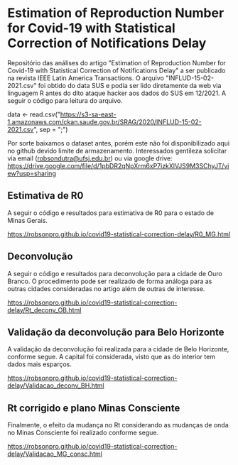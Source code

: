 # Estimation of Reproduction Number for Covid-19 with Statistical Correction of Notifications Delay
Repositório das análises do artigo "Estimation of Reproduction Number for Covid-19 with Statistical Correction of Notifications Delay" a ser publicado na revista IEEE Latin America Transactions.
O arquivo "INFLUD-15-02-2021.csv" foi obtido do data SUS e podia ser lido diretamente da web via linguagem R antes do dito ataque hacker aos dados do SUS em 12/2021. A seguir o código para leitura do arquivo.

data <- read.csv("https://s3-sa-east-1.amazonaws.com/ckan.saude.gov.br/SRAG/2020/INFLUD-15-02-2021.csv", sep = ";")

Por sorte baixamos o dataset antes, porém este não foi disponibilizado aqui no github devido limite de armazenamento. Interessados gentileza solicitar via email (robsondutra@ufsj.edu.br) ou via google drive: https://drive.google.com/file/d/1pbDR2qNpXrm6xP7izkXlVJS9M3SChyJT/view?usp=sharing

## Estimativa de R0

A seguir o código e resultados para estimativa de R0 para o estado de Minas Gerais.

https://robsonpro.github.io/covid19-statistical-correction-delay/R0_MG.html

## Deconvolução
A seguir o código e resultados para deconvolução para a cidade de Ouro Branco. O procedimento pode ser realizado de forma análoga para as outras cidades consideradas no artigo além de outras de interesse.

https://robsonpro.github.io/covid19-statistical-correction-delay/Rt_deconv_OB.html

## Validação da deconvolução para Belo Horizonte
A validação da deconvolução foi realizada para a cidade de Belo Horizonte, conforme segue. A capital foi considerada, visto que as do interior tem dados mais esparços.

https://robsonpro.github.io/covid19-statistical-correction-delay/Validacao_deconv_BH.html

## Rt corrigido e plano Minas Consciente
Finalmente, o efeito da mudança no Rt considerando as mudanças de onda no Minas Consciente foi realizado conforme segue.

https://robsonpro.github.io/covid19-statistical-correction-delay/Validacao_MG_consc.html
